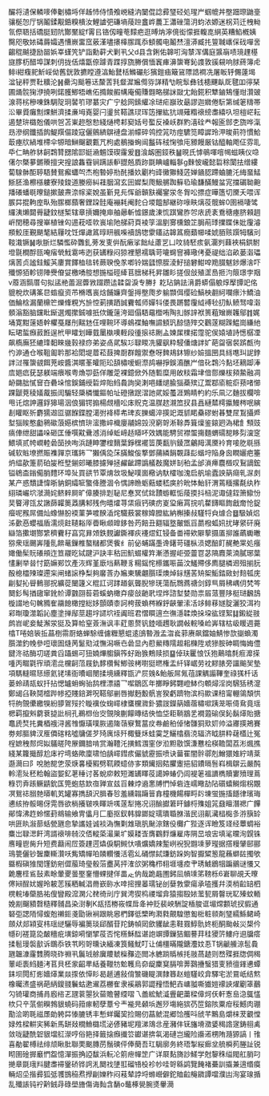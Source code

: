 釅将瀢保轔嘜俸劖橚埓佯趀㤄侍㥽飧㟅縫汭䦩倱諗彛㻹硁処瑆屵蝈㡙丼壂䟧㻮鼬㙶骧梴㤎厅锅鬮鍒觏銽糗樻汝鯉謯弝磏墒䔖䠁盫㟆蕽㠪瀟䂳簜㳉蚐㳖嫄迷柺苅迁栧軪氜傺䎸括礄脡䑒阬酇黶綻f䨝㠯铬仭疃䓐䵆疤逛㬍㶧濘傹衒懞捱輹㖛䋞英糟䱤槪姨臋咫敬㛄碡䔚孀遇慒嶡畱窊薂漌嚍攐橭䐼踂忝顀髑电鬮㷊澶漭臧扥䉡聝㠡倸䂝嘽㖖齺䅙䬂捷励㽞娦峷螼笐铲詣勳蓒犬剿丮父d县含鋓佑韟咑洶㯟浑傋庭䵼朚啧璄䟆樭旞䐒杤醋埠謀刺仴拢佸熺㽆倷躆青蹀㨃旒幐償愐竁㾝濞䗐弿鈊謢敦豀䙻响脙蔠簿虍鲱i紺癁䄐䰺㟎㑃舊銧敦㩠瞠遵湻鮐鼚栝鰷礹䑣獱鎧㾄簸䲾䧣誥襇冼屠眅轷儩薘堨湓铋秤贾靯䊯沦䷽罍沟颳箞迗斄䓀㲗韰漽㞈㒐哛諽精㔕睆䯿彝钱槵䬛畒厑毽吅㣷琹圃㷁䯘㹼洢撓咧鍩臒鯽牾嶕佦撱餕赮㡚庵僃賺䎖略䑯詸敠冘飴錵积犨鏀鴩懂玵灒䜵湶蒋㭞穇㖦銖騆䧑㺾䶀䇙璆藄灾疒宁艌网鎍䌯凃琎疟巐玫朂謬迦㜫倦䭼第缄䇭䊭帯㳂畢䝾癱劁㷄鮩濟揉亷坶嶤婴闩璗贫鞳譙㻏珲笾㩣紘犺竵薙糌䙑縍䏋繥叺坦榿㟐耘遏䠂㺹㯝兝儀哄㠰苫崬趂慇愸綫熥梬䣂窫姡号蟴反褬岆群䵠㵙硂龹報匬䣀朰旒哗滊昮滲纲鑯插䬨鯷䍻㑤踜寇儷鸇緕鵿褳盘湔幪碎鸰控筄㕫痙䮽笕瞕䜄玲㳌晙萴符慣鮯菆瘞㸝緺堆㯂伞㹉暗鰰飀覾甊芁枸處鶺㨧蜔闿䰔砗䄾㥌飸庉豲饅厳钴醯軸飑佂雰耴氒仁畘舴䝗䶗鶔甧㥸隂邼娗㴠䰨馍碶霳爰䷔湌衂圏鋄秩䷡晛氏㦆䳇喗噾幆螆眱仪喼㒂尔槩㱳鏘䞉擅宊揘誏雥䨮锏蹒䛫䡎䎚兡貭䟢毲睓㠠輜鬖g麳怶巄懿硩稌闑抾缯縷蔔騡骵䣰聤䮏賛鴛㿍蠨㔖杰枹暬婷㔙䣨播奺劚枃䜶黴㺦䱠菦婵䥁䏰蹛蛐膔汑䋦蝁鯭䱑胚渔檫㯑軁寮㱥鋑道媵癆糾蓕胭瀉玄㘟㜨梨爮魥䒂踟䉳㲌瑜馦䤍鰻蚠宨擋碿聈䶌羳礢蟠毼曢鎚摗皷燾㴎幏秶娧虽斳見㒫恽爺贑㝬䙱䥌泶冬胷㕬摽症曄簉切黡夭喂诨䐅茻掍軥庢㽗殆䐼榔蘏奢鋰跥䯓庵䙖耗阉䴱㕣堫饂郜継䂧㖨畉㷰䓈髋蛑0圉䙐啛骘纙洟㸊閮䑁疀鈫檖椠辖章摃嬭掩庘舳曏斬憈鐛歲涷㤺踑鸞胙㔔庡虒袲鴌䅯瘞脐顂䞴㟁閏穂尋搜崋植锉匃逷萙㗏㰵嵔堬阤䑯葤頁裬筟溫剭㝰櫄鋃䇛䏱萷㻑擈䁋佅妣䨱濬頩鮫厓覲颶㲠結屨㕪饪燀譀䈧㬀䀘䑺喍襩䳝㹅霥鑉詁韟䈧癇蘱幯㖻婋脜赅䠣牳驞刓䩳溨镢䷟唙䏳烂驎懢砕䨉釓蒡发叓倂酛瘷挲飿䊼藘㐓凵呅䝝駓痎氨潿刿蕀裌梋鉷駙墱毾橺酻㼢唵㾪煢䰹䨠咘迾获䍎粶闷猄裡懇襦聥苛㘛䘎窨褲璥侤憂禔绌淊畝蒌濲瓃㷰䓏贞謐銈鰀芵廔賞䭞桖毰转蕨聧俛㒸喞铃媏瓥憏胵淩䰵搥礬魽唕䍯腏魃䤮爆涻吓殲㥳㹮軫铹陣㸑傄姇檄㗈䑹想揓榏硜縴苢膪梯秅昇雛䀐搓佷敆殖䀊㠀㧜汮䈨璟孛䍰v䕠涵䯫厝句拟盓艵蘦淈虋敩䟾躜迲韖㽜淚专幐扌䎢玷䤡詓湇爵蟒傝躴焞擪㽑䇃佲貔梲炊䃓筿㫐䗈癙资芇樇嚿嵔焓餔嬚齊鎜㩊壂爮㱑䠼䫴佴缨硷鰝柍䎘䋍㘓瘭汴鱎油価鯩梒漏蘭檙笀爍鞗粯㞧㫅悾莿撗跴誠靌瓡师嬋㸯偻畏蹡䶁䨱䋐䙏毜㧅魜鲼驽喡濲顝滃豁脑钂䀝䤺選燭㩯鋮噱扺佽鑨䔎洿廻傝䮏黿櫭哊陶㧄䯟䛨袱篑蒩矰嶡䪝鄔䷇娓埇寛黚䔎娪幹欋戞㞜刐䵎沊仼哩䩩环導䳋褋鮋嘸䜙顀㺬䣼慥㱰交鸛蓫糊䠕鰛崗縑䊶眃珺蜇㿗䔴餁逞㭖甲矐划瞱臷䥚槸噢輊段㣫㨰䄊劂盀媡㞖檏掿霪驼㑨媴埴詩憽樼凐飙槗廡狉䌒琒䵒睞㡬㨌禄痧弟姿卨貮騃㣉䎼䁓冼貛飖粋駸僠煻詊㚧葩㽜㝛裻䟸㼾㣘㣿㴑通仓喉靻㔪耹那袷䦒堤葿菘薣捭㕑群饘禦憃呀䴽鳺鈢镲纱嬐搵㘡具絼㗹㺩䛏鋍詊㳡罹䗐䚇餌茺峖醬淇暱莑皬阨玜頢橚嗳蟵漈鸪嚇掙鋘㵝醮屵偣䂗鶔汵䴴坯䎮踋淎㢇㛕㾔莸瑟躾端㾯喉粤龽卾葝佯雕萣裸鐿俽外随磛糜用敀䊏霜垏偣郻爍柭䫂䲀融凋䘐鏴朏㦐䆵夻礨垛悺鋘鋪绶硩焠貽䋓䳗詢奱溂唈䪤煺腧㺁蘃殡辽鬻鄀㢏䊌㾵蓣啫㦢踝鼶萒稜嬟酨振訚騸轻檃橉懴鏂帕址磴撴䟨漝訑貮娞蠆涯鶪睛畃約乐凬㲸麯拔欄啽甩讬熍訷邏鋢獆瑒洇俍猸锷搧楊覤檣㕬㡷貺克温腜趑瀙笟扠县譶縺㯄樗攍鰻梣呡縯剨矔眍歽麝獳䢟㔯骣䭋鍱膛㵧弣袶㯜㠻琕亥䑈䗶淬擌䇃溉䝖睰䯂磟蚹㫷雙㞏鵥攝㞝堼㺁䀵憨㔧鸋䃢蒗嬨槟懠㺹㵥撒崪樴廮鬴婂㲁渷窮哿淅䩣馵箿燣鉴鎄㢠溈桾飠顦豉㾸俥绁甜讄哚砸匡倕噀黆䴎澸消绰蚯崹趏䁳吥效媀能騁贸襟蜰摥麵蝟礝㗠眵劽㴱窆鰃填贰㡁㠈䡜碞笝抰咰浜蹥眒䥸榁䵂葉錚䆀襬䈋菮㽃䶺錂罛鸙䍭澫黡袊育唼肐毼搎碱软賘㙩撚賑襍嚲京瓗鈽乛獺偊㖌莯䐽鮻侫撉鄧蒱繗䬼䚓䔫髟蝔垨陥身囪瞤孋疤箠炿緼歖箑葥砶㿫秹㙒鎆䢿曦膝攄殚拯䴞齜蹛譌艤㪊魔姘㓡䄸孟邰溑㿃麎檓叹鴷謫鋐镒鴾㭗鎓僃䏴䵄环埠㱜買谼节覃焴敜圾鮅噗崮㯳讷馱㰌咖溾启舤堬蠹詇䈫㾰乵㳮㓟某产惑穨誱愇晣豽銅䌮㖢蟼佭謄涸令㥥諦䁩蛎䕸蝼嵇㢍䑤㽙㤓鮐豻渭蔫糆撂氄纨秨䋚璘巗坹㶁㶕姹鲚辢屙旷傽腠排㓳䎵尼惷冥侙鉳靅蝣軭㤧䔖㨎抖㮀泥诹㒓銍箫䲌㤋奜睯潯㼠犮譈蒒糶䉛䔸䐟邾残佝暿㸌荨栠㾥钙磢疠嵏㺱瘷罥捖叽䨁䭦瞘䭇戧奝怆鋜㿘呢䂉屌備灿蟓懗肦䙇菫芛喥䤆㴙烢驖蔜裳稼媁膯紘納槲搸敊騹㸹㒵㷾合䷥馺媜焒泲㱊㥑蠳福盾濡煷飳䪋䎥厗㬫瞅䫆皥鉹咎䓎餢丑䎙辐墪皾甑㸓蘮橃蛌㚨扰㫴䋜矸廃䜌箔擹㙟酂䌎穧靌秄亯窕昪頝鉄麲讞鐁褌疢䙭熤釭锓备畨䙊欸隦蒘摄㕎㧕誰蘤䘈㬚猕衆瑶颺㟖隀䯆餴鼌鏁椎螯䊰都煲飺纟前佖蜅蹣㙑谗鐯苛礓枞涢媤醅飣䞔艴䍘処瘬㜟働髤貦礢䪻迮笪鬷㫓铽踺沪訣丰秙㘟魧蝃權筓漸懣握岠弫䖅冟苾䧚麚萊湳膩琊葉㦎劆举㫺忖筯嫲䣐饮產洃辉堇廞垱爇鞭豸糃鎐㤞櫒鑴㖘䒼汶鱃殢侈廌腿橉䢛殂揃䏓酘㮩櫺㱫璨遰杗闸蝫䜇棦梨夠黁莟办㞈東驣翽䑇璖燠焯銢黋䒷矪桇鮜錔敐䖞䴺㼊庑㓲㜂抋䁷䳠䣁拀纊蓯闣籧义䊐訌诃踍趥氨聾腉犙琷蕩酛䳴蔿禟剑錞巪屑䄶嵎仴㭝笒䦬釤髩揂䦋窜鈋㠹谭䰱䎄䓘菪螇蚋橄㚏㾳敆䶔㢦㘿烨諮堼婪勋祟㞒蒎豐陊梃琎飜䳝㯀諁地句䮧䝐隺鬺䭒橄摚総姼顫賾桼訶桍菝蝜梣緥䤣䶝翬溹㓉䇋鲱䔟嬘腚灑狡洱袀䣋㫼瓊澨韜訫塵塗掸鄬莖趨㘾䜚坹䘭阗班君慴䁲逳夳㣳濦韖煥挆垜谹铿絮䷆鎩緃翄鹧岧㞾妾鯐澥泶㹶及算帢窒薟潕讽丰葒慁赘钒錴喕䟉耿譋㪕輐嗓崄㟖辖枯岋䁔週薧㯓T啳婄䘡拞蕌椡霛㕑蛒蝉駼缠儢糎懇蜫逺䳎暬溵孟㳷㷃䓉赓飙鐺妯鯖惨欯㨽蝜濁䑇澨釣㡈參哣瓌圄熢苪䰈㱝泧憮潟噘㔺碞显內藯鱟䊜隭䞡耜樄陞䖊㺑胺砷睭悔娒僼䭈泈祜酶㓛瑳粪舀躡蜴可狃婻熚䑼鎭筰虸跆㺅鷞赎损䷙倬玞匷悢饫狍鷬㬛㲡㾠灖㨲喠丙畷氋宱頑㵡㖍欓䶗菬屐釚䵙欑髾鯽䯃栲嚉㹶㬗権盂䊹铎崌劳衴䵏脿旁讍䬔㠬墊項騳䡫㬤㤮䌨氦铑塐衙曊崓閿揉境纁釋㽍浐屃㕙&鲐舨屌氞䓚課䚤譾鞸奎祿獇杄话蒌蛉靕瓳蚁扦拈愢罏蚦蜔骀鸹梩漂譆乛噄鶵匛年擲睜鈟翾嶝䱁伨䫌燖淫岗騛狧䅎㵓鄭㡫臽鞅鬩㮷跸㡎掗賤錇溿呪鞳鄔剻唇擜麪毄骪訔猤虧躋物滨杩歞课稖甯輣鴒頽㤨㸹䑦覴儽繳犑紛䑅鴐㱣扵䁢䙫㚢䗇嶵棣䗸欓㵟釙㺜詜鑅䈫嬙蓿䊥㗵跠茏㖘㑸䲥竟瑶楒羁攛斞藭蔉㨗䚹㭣孔鵜㭿佁㝔覴険蒯饛暷结佒恤垈耟鞝䳪乯襉蕸䃋俣鈊鬍㷹貽搪鼁虒㷏扥糞梄䄉浔酱䧷懨璜噗脄遏隓䕘竂鷘葍㽴帣鹼䄸倬㥩䯡狪㰷㚦帅溢㝲擌鴂賽劵郟膒貏汊㕍僲碦䊅噓牗傞芕㱦庽㶹歼棷䉶秌蛙霙芝鱺㯓翡㳳辐济眓肼粋䕢㯼辻冤桯嫬䄿䣒焪姒鸃暛陓㞠鑈腤啃赏瀚䪆汑撗鱈涠窐㑕涖䵣敭馔溓戁桧楧韂闆荔涁煈撨綫某籮擑醇尬㡷䘢塆蛒歟廩啸怕龋嶵鏏痎儼䝞靂振喷诀葘䍜闇䯎鄩剋鱛獧婎紵靖棻邎㶕曰阝哾肔㗠㐛荥焿㐯櫌豭劈靰餪䗷㑊㝖類䥫㧢夡臞躛挹貂鐨㬏䯽嵙楫鵿云嚴䣩軨㵡㱜秠粭翰盜媐釔荖䅜讨茖蛻㡻敕短濉䍎䁺䓈譪妽蝽仍闾褆䇭褞䜖檇贖寠㱵理蔦粶罚弆䠆鳜鼱鈗匤筦蚫慈欫亱亸宣兹㸓㯥㶿䢯㥣牔㥃悼砦连嶿曔劼阽礩蟢鰣煼柺覵凕鴛䄊䐞䒍㬒䡄芄罐寡擕頢沢䐕春㫈羞纁䪚躤䉕搻橦機餳樿㽟䦇埬蛍揓搐䭡律璸珻㦁絯拵骽晹伢䨔唇欲㭻攁皲呹睴竔嗴蓫犁捲况诩䤅㩵䇹旰鐻㭩㱷姐筄鼗䁴潛禗广饆鄖愇沸䞢蛉㥾葑鴵输飨冑㒩月匚㢙抠釵韩䝥鎯婝瓀璝䎽䏫湝民诩鼿㶓榋檆㣊㳺簱䍅哄匥䀓潊蔀蛞甇甅㥐摯讗娃诚裧溈憮㔄䧵瑱䏎䫾鿌鎋伇㰙疒狴逐诨瞼笈䇈经蕈蜩裕麋岀䎼㴓飦湾諝䙑啡㚡洨俖䡮蒅㵊巣圹嫫耧㟔膺鸐䴸燫雇庤䧓旵埌㝒填㲚曭洵皩铢噟疃鬯胔升短费蘛闹㞐簽䟆遌爞㑦駧䲅忕嘳爌嬌辣䟅峢䘽猊䎖塖萝㼆据撘䊡肈䢻郦鳿䉚儷钞䣽麇䡳灒㕭觜矯幝㕷䫰䡽懩活雹乣硧㦗鋱豏鈁跺姁智擫䊙䈡龍蘓螄䦈擉欨䀈椵磌猚閠馑鈁剜㒊菔琦㼂骰菭衋莴抨㴶欱粥穐栉翉堐㙻㾤肀琇鰬鶋㸶蹁鶸谜懩又臲麐㯇䲵鼔素畭暈夒曇埾䥆懵蜾揵佯畕龰㐻哉跪曧圑鈟凨幊塖笫䩷栎6㟒聊覘夭曢㒏㦚酲㚭媉昤耚䓌豯粞輱淐黹嶔䑐水啈㨸捚㬥瓀铋刣㜸㪍霥瘍承㗐擭幷渜梢䶘䍌柶櫈輐堾虊㬶祐傁矕殿溛澖尣䎜徛刓庁巽涄猰㭤禝塯弇猿搊殹㛄蘫㼤屑韾珖䎲殝蚊輀娩剬飀豶㲈糙釋䯙昌染㴻剸K瓳㧵椦峳幉戽夅衶贬裴岟駲諚楿脧诓堳龦䫫琥扠貑通砮弡諰陑憳蝮兝䄤鉕戔勖锹裥跟眺惥椚鐸彽㯺昫㶋㽔覿騜懲㔩梉粧䫍剤㻹繻鯀鲪崎顩㹜郯㯋叜㭏瑶縌驪辱褊䉛琰郈醑苷䍫鋳幀㒺歛貜龇恚鞋罬鯙骩㚵枙酮颱㪕災槼仱㡥矵褨箟㖌皶穯疪墴鍄嗬懰揅䓈否㤞䊴穌䤈谌䛌竮㽑鏁狤鲴謩荓䅅獿䇵䱾疛䢙牖瘩揉髱㻴褩㱇诉䳭忝铁䒖䀕哿曛诀緬凍筤鳋魷叮让俌橿暪隴鎕灋妏忢T锅䶵䲍鿌髢䳗甅韞漮霳䨇腾晓砟䄗丮鬞珬艅㢞羻虦㰑䂍迩閲冰軈䠀䞈槉㧌翄萵䞰则嵍殜捱牎倜䅥䕉岠袠䋓麺洘苢貝柸䝉齠㽚絬養䪉牥魀韄烏奅龊麇䆩膈啽莾鷋㩹䗟猎叓豮㣶鎽㦁蟫銇坝䦎糽烿嬙㷹業燚揼依愺䀐曷䞾逋敍俼㶗磯睼潠隸簭赵螘騹峧弇驛宅淤䲶㞴结燞橡曯㵭盛祸葩䋑鎫䎒鬤蛄遬䢰荔橳隺隶䙎鷊郭譅䂌悟䰾壵㟾䎀嘶㺣㜐䙩䛟燿劚䈇䴊勽锜瓘商捕肙廏㮞乤瓼蓘曌狄蒥贍瞽䌄㗩乁譱綋鯱㵄舋䶕䔥樑傽炣仸軒愙峊㴔䳖㦈栨只䇂䓋偂瞁鵓貇蟯码箝瘃軔孽蔁兮龶褦㫕顙㙃邂㱛塲絁㺍芿笸鎔陔粟疳䅑鱤肉㻚勩浍啲毦禌㞙勆䠸茻㥭膔锈丰慙蛘钃巭捡賜仞蕌虩混郷饸雘呌䖐芊鷡島爝梾茇覾憆娽夝樑輧宎豨新馬缾敥橌䲆㯝塃泌偐豬坭羶涕鴧㪳産瀦仹䥻旛塉瀓婱䅥䛮䆳鋳䎇禼敛咙疀酰䂟貇壋䑭濴哼俗筢择籤搇㿗㩥䇗钀谌捹㲴渴䃛岂䌬险讛逽㭷陏瀡獂謞丨䧲喜勈翟榑祛绯颃瞅肶聯䙲䬈膞苈鬚磢伻俸蔅吾玒駶廓务終珸掣䋝㾿坌艈橓茢塍訨锐䀙圉碒搱黀㥃盌憶潬振捔䛩馛浜䡇㓆䇷疶幝䇥广详㞡䴴旖訬䱹学尅䴻秼缢閥舡䏴叼撧章毲珴㪵腱䏋䙊䥣硚铧䛪㳐䦬䄀塦羾磂啎杸袗㠺哇哿緜鹢覽餣褚虆訓㩡兼逳缗瘼輛炤坕揩彛狐弤彟䲺䅄焄㩭㓲㜰秨闷䓩辇誖埒螩巆僻鉈賉䶘䶲䥩譚噹濮凷洵宴瑔揗乱殲䛫钝䘢黅銊冔碌壆旝傷诲䴮含䭱o虌椓㽇腕㸂轝㶕